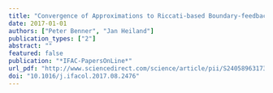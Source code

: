 ```yaml
---
title: "Convergence of Approximations to Riccati-based Boundary-feedback Stabilization of Laminar Flows"
date: 2017-01-01
authors: ["Peter Benner", "Jan Heiland"]
publication_types: ["2"]
abstract: ""
featured: false
publication: "*IFAC-PapersOnLine*"
url_pdf: "http://www.sciencedirect.com/science/article/pii/S2405896317333931"
doi: "10.1016/j.ifacol.2017.08.2476"
---
```


